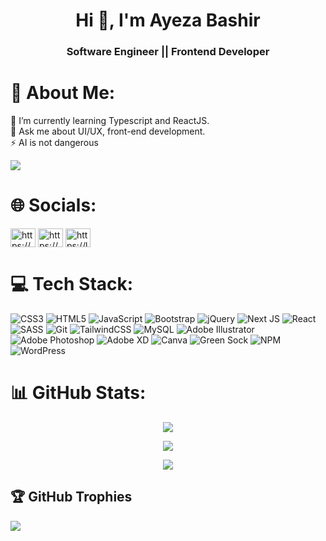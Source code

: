 
<h1 align="center">Hi 👋, I'm Ayeza Bashir</h1>
<h3 align="center">Software Engineer || Frontend Developer</h3>

# 💫 About Me:
🌱 I’m currently learning Typescript and ReactJS.<br>💬 Ask me about UI/UX, front-end development.<br>⚡ AI is not dangerous

<p><img src="https://komarev.com/ghpvc/?username=ayezabashir&color=green&style=for-the-badge&label=PROFILE+VIEWS" /></p>

# 🌐 Socials:

<p align="left">
<a href="https://codepen.io/ayezabashir442" target="blank"><img align="center" src="https://raw.githubusercontent.com/rahuldkjain/github-profile-readme-generator/master/src/images/icons/Social/codepen.svg" alt="https://codepen.io/ayezabashir442" height="30" width="40" /></a>
<a href="https://linkedin.com/in/ayezabashir/" target="blank"><img align="center" src="https://raw.githubusercontent.com/rahuldkjain/github-profile-readme-generator/master/src/images/icons/Social/linked-in-alt.svg" alt="https://www.linkedin.com/in/ayezabashir/" height="30" width="40" /></a>
<a href="https://www.leetcode.com/ayezabashir/" target="blank"><img align="center" src="https://raw.githubusercontent.com/rahuldkjain/github-profile-readme-generator/master/src/images/icons/Social/leet-code.svg" alt="https://leetcode.com/ayezabashir/" height="30" width="40" /></a>
</p>

# 💻 Tech Stack:
![CSS3](https://img.shields.io/badge/css3-%231572B6.svg?style=for-the-badge&logo=css3&logoColor=white) ![HTML5](https://img.shields.io/badge/html5-%23E34F26.svg?style=for-the-badge&logo=html5&logoColor=white) ![JavaScript](https://img.shields.io/badge/javascript-%23323330.svg?style=for-the-badge&logo=javascript&logoColor=%23F7DF1E) ![Bootstrap](https://img.shields.io/badge/bootstrap-%23563D7C.svg?style=for-the-badge&logo=bootstrap&logoColor=white) ![jQuery](https://img.shields.io/badge/jquery-%230769AD.svg?style=for-the-badge&logo=jquery&logoColor=white) ![Next JS](https://img.shields.io/badge/Next-black?style=for-the-badge&logo=next.js&logoColor=white) ![React](https://img.shields.io/badge/react-%2320232a.svg?style=for-the-badge&logo=react&logoColor=%2361DAFB) ![SASS](https://img.shields.io/badge/SASS-hotpink.svg?style=for-the-badge&logo=SASS&logoColor=white) ![Git](https://img.shields.io/badge/git-%23F05033.svg?style=for-the-badge&logo=git&logoColor=white) ![TailwindCSS](https://img.shields.io/badge/tailwindcss-%2338B2AC.svg?style=for-the-badge&logo=tailwind-css&logoColor=white) ![MySQL](https://img.shields.io/badge/mysql-%2300f.svg?style=for-the-badge&logo=mysql&logoColor=white) ![Adobe Illustrator](https://img.shields.io/badge/adobeillustrator-%23FF9A00.svg?style=for-the-badge&logo=adobeillustrator&logoColor=white) ![Adobe Photoshop](https://img.shields.io/badge/adobephotoshop-%2331A8FF.svg?style=for-the-badge&logo=adobephotoshop&logoColor=white) ![Adobe XD](https://img.shields.io/badge/Adobe%20XD-470137?style=for-the-badge&logo=Adobe%20XD&logoColor=#FF61F6) ![Canva](https://img.shields.io/badge/Canva-%2300C4CC.svg?style=for-the-badge&logo=Canva&logoColor=white) ![Green Sock](https://img.shields.io/badge/green%20sock-88CE02?style=for-the-badge&logo=greensock&logoColor=white) ![NPM](https://img.shields.io/badge/NPM-%23000000.svg?style=for-the-badge&logo=npm&logoColor=white) ![WordPress](https://img.shields.io/badge/WordPress-%23117AC9.svg?style=for-the-badge&logo=WordPress&logoColor=white)

# 📊 GitHub Stats:

<p align="center" href="https://github.com/ayezabashir/github-readme-stats">
  <img src="https://github-readme-stats.vercel.app/api?username=ayezabashir&show_icons=true&theme=omni" />
</p>

<p align="center"><img src="https://github-readme-streak-stats.herokuapp.com/?user=ayezabashir&theme=omni&hide_border=false"/></p>
<p align="center" href="https://github.com/ayezabashir/github-readme-stats">
  <img src="https://github-readme-stats.vercel.app/api/top-langs/?username=ayezabashir&theme=omni&&layout=compact" />
</p>



## 🏆 GitHub Trophies

![](https://github-profile-trophy.vercel.app/?username=ayezabashir&theme=omni&no-frame=false&no-bg=true&margin-w=4)

